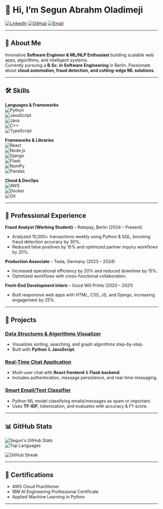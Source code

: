 # 👋 Hi, I’m Segun Abrahm Oladimeji

[![LinkedIn](https://img.shields.io/badge/LinkedIn-blue?style=for-the-badge&logo=linkedin&logoColor=white)](https://www.linkedin.com/in/segun-oladimeji) 
[![GitHub](https://img.shields.io/badge/GitHub-black?style=for-the-badge&logo=github&logoColor=white)](https://github.com/TheGreatWizard16) 
[![Email](https://img.shields.io/badge/Email-D14836?style=for-the-badge&logo=gmail&logoColor=white)](mailto:horladimeji10@gmail.com)

---

## 🚀 About Me
Innovative **Software Engineer & ML/NLP Enthusiast** building scalable web apps, algorithms, and intelligent systems.  
Currently pursuing a **B.Sc. in Software Engineering** in Berlin. Passionate about **cloud automation, fraud detection, and cutting-edge ML solutions**.

---

## 🛠 Skills

**Languages & Frameworks**  
![Python](https://img.shields.io/badge/-Python-333333?style=flat&logo=python)  
![JavaScript](https://img.shields.io/badge/-JavaScript-333333?style=flat&logo=javascript)  
![Java](https://img.shields.io/badge/-Java-333333?style=flat&logo=java)  
![C++](https://img.shields.io/badge/-C++-333333?style=flat&logo=c%2B%2B)  
![TypeScript](https://img.shields.io/badge/-TypeScript-333333?style=flat&logo=typescript)  

**Frameworks & Libraries**  
![React](https://img.shields.io/badge/-React-333333?style=flat&logo=react)  
![Node.js](https://img.shields.io/badge/-Node.js-333333?style=flat&logo=node.js)  
![Django](https://img.shields.io/badge/-Django-333333?style=flat&logo=django)  
![Flask](https://img.shields.io/badge/-Flask-333333?style=flat&logo=flask)  
![NumPy](https://img.shields.io/badge/-NumPy-333333?style=flat&logo=numpy)  
![Pandas](https://img.shields.io/badge/-Pandas-333333?style=flat&logo=pandas)  

**Cloud & DevOps**  
![AWS](https://img.shields.io/badge/-AWS-333333?style=flat&logo=amazon-aws)  
![Docker](https://img.shields.io/badge/-Docker-333333?style=flat&logo=docker)  
![Git](https://img.shields.io/badge/-Git-333333?style=flat&logo=git)  

---

## 💼 Professional Experience

**Fraud Analyst (Working Student)** – Ratepay, Berlin (2024 – Present)  
- Analyzed 10,000+ transactions weekly using Python & SQL, boosting fraud detection accuracy by 30%.  
- Reduced false positives by 15% and optimized partner inquiry workflows by 20%.

**Production Associate** – Tesla, Germany (2023 – 2024)  
- Increased operational efficiency by 20% and reduced downtime by 15%.  
- Optimized workflows with cross-functional collaboration.

**Front-End Development Intern** – Good Will Prints (2020 – 2021)  
- Built responsive web apps with HTML, CSS, JS, and Django, increasing engagement by 25%.  

---

## 📂 Projects

### [Data Structures & Algorithms Visualizer](https://github.com/TheGreatWizard16/dsa-visualizer)
- Visualizes sorting, searching, and graph algorithms step-by-step.  
- Built with **Python** & **JavaScript**.  

### [Real-Time Chat Application](https://github.com/TheGreatWizard16/real-time-chat-app)
- Multi-user chat with **React frontend** & **Flask backend**.  
- Includes authentication, message persistence, and real-time messaging.  

### [Smart Email/Text Classifier](https://github.com/TheGreatWizard16/smart-email-classifier)
- Python ML model classifying emails/messages as spam or important.  
- Uses **TF-IDF**, tokenization, and evaluates with accuracy & F1-score.  

---

## 📊 GitHub Stats
![Segun's GitHub Stats](https://github-readme-stats.vercel.app/api?username=TheGreatWizard16&show_icons=true&theme=radical)  
![Top Languages](https://github-readme-stats.vercel.app/api/top-langs/?username=TheGreatWizard16&layout=compact&theme=radical)

![GitHub Streak](https://github-readme-streak-stats.herokuapp.com/?user=TheGreatWizard16&theme=radical)

---

## 🌱 Certifications
- AWS Cloud Practitioner  
- IBM AI Engineering Professional Certificate  
- Applied Machine Learning in Python

---

